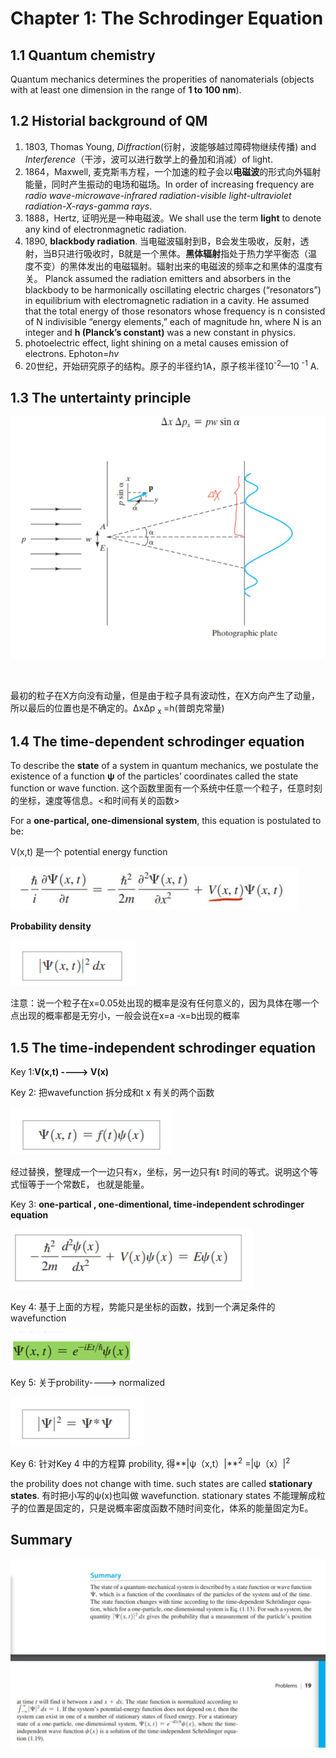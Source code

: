 # Chapter 1: The Schrodinger Equation

## 1.1 Quantum chemistry

Quantum mechanics determines the properities of nanomaterials (objects with at least one dimension in the range of **1 to 100 nm**).



## 1.2 Historial background of QM

1. 1803, Thomas Young, *Diffraction*(衍射，波能够越过障碍物继续传播) and *Interference*（干涉，波可以进行数学上的叠加和消减）of light.
2. 1864，Maxwell, 麦克斯韦方程，一个加速的粒子会以**电磁波**的形式向外辐射能量，同时产生振动的电场和磁场。In order of increasing frequency are *radio wave-microwave-infrared radiation-visible light-ultraviolet radiation-X-rays-gamma rays*. 
3. 1888，Hertz, 证明光是一种电磁波。We shall use the term **light** to denote any kind of electronmagnetic radiation.
4. 1890,  **blackbody radiation**. 当电磁波辐射到B，B会发生吸收，反射，透射，当B只进行吸收时，B就是一个黑体。**黑体辐射**指处于热力学平衡态（温度不变）的黑体发出的电磁辐射。辐射出来的电磁波的频率之和黑体的温度有关。 Planck assumed the radiation emitters and absorbers in the blackbody to be harmonically oscillating electric charges (“resonators”) in equilibrium with electromagnetic radiation in a cavity. He assumed that the total energy of those resonators whose frequency is n consisted of N indivisible “energy elements,” each of magnitude hn, where N is an integer and **h (Planck’s constant)** was a new constant in physics.
5. photoelectric effect, light shining on a metal causes emission of electrons. Ephoton=*hv*
6. 20世纪，开始研究原子的结构。原子的半径约1A，原子核半径10<sup>-2</sup>—10 <sup>-1</sup> A.



## 1.3 The untertainty principle

![](https://raw.githubusercontent.com/zhuhui-in/image/master/ab.png)

​     

最初的粒子在X方向没有动量，但是由于粒子具有波动性，在X方向产生了动量，所以最后的位置也是不确定的。ΔxΔp <sub>x </sub>=h(普朗克常量)



## 1.4 The time-dependent schrodinger equation

To describe the **state** of a system in quantum mechanics, we postulate the existence of a function **ψ** of the particles’ coordinates called the state function or wave function. 这个函数里面有一个系统中任意一个粒子，任意时刻的坐标，速度等信息。<和时间有关的函数>

 For a **one-partical, one-dimensional system**, this equation is postulated to be:

V(x,t) 是一个 potential energy function

![](https://raw.githubusercontent.com/zhuhui-in/image/master/ac.jpg)

**Probability density**

![](https://raw.githubusercontent.com/zhuhui-in/image/master/ad.png)

注意：说一个粒子在x=0.05处出现的概率是没有任何意义的，因为具体在哪一个点出现的概率都是无穷小，一般会说在x=a -x=b出现的概率



## 1.5 The time-independent schrodinger equation

Key 1:**V(x,t) ----> V(x)**

Key 2:  把wavefunction 拆分成和t x 有关的两个函数

![](https://raw.githubusercontent.com/zhuhui-in/image/master/ae.png)

经过替换，整理成一个一边只有x，坐标，另一边只有t 时间的等式。说明这个等式恒等于一个常数E， 也就是能量。

Key 3: **one-partical , one-dimentional, time-independent schrodinger equation**

![](https://raw.githubusercontent.com/zhuhui-in/image/master/ef.png)

Key 4: 基于上面的方程，势能只是坐标的函数，找到一个满足条件的wavefunction

![](https://raw.githubusercontent.com/zhuhui-in/image/master/U.png)

Key 5: 关于probility----> normalized

![](https://raw.githubusercontent.com/zhuhui-in/image/master/R.png)

Key 6: 针对Key 4 中的方程算 probility, 得**|ψ（x,t）|**<sup>2</sup> =|ψ（x）|<sup>2</sup>

the probility does not change with time. such states are called **stationary states**. 有时把小写的ψ(x)也叫做 wavefunction. stationary states 不能理解成粒子的位置是固定的，只是说概率密度函数不随时间变化，体系的能量固定为E。



## Summary

![](https://raw.githubusercontent.com/zhuhui-in/image/master/eer.jpg)









